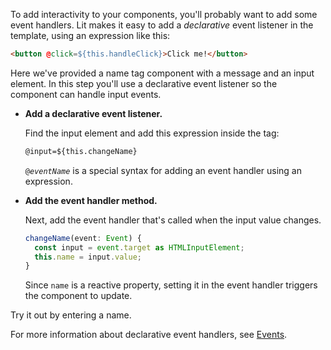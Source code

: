 To add interactivity to your components, you'll probably want to add some event handlers. Lit makes it easy to add a _declarative_ event listener in the template, using an expression like this:

```html
<button @click=${this.handleClick}>Click me!</button>
```

Here we've provided a name tag component with a message and an input element. In this step you'll use a declarative event listener so the component can handle input events.

*   **Add a declarative event listener.**

    Find the input element and add this expression inside the tag:

    ```html
    @input=${this.changeName}
    ```

    <code>@<var>eventName</var></code> is a special syntax for adding an event handler using an expression.

*   **Add the event handler method.**

    Next, add the event handler that's called when the input value changes.

    ```ts
    changeName(event: Event) {
      const input = event.target as HTMLInputElement;
      this.name = input.value;
    }
    ```

    Since `name` is a reactive property, setting it in the event handler triggers the component to update.

Try it out by entering a name.

For more information about declarative event handlers, see [Events](/docs/components/events/).
